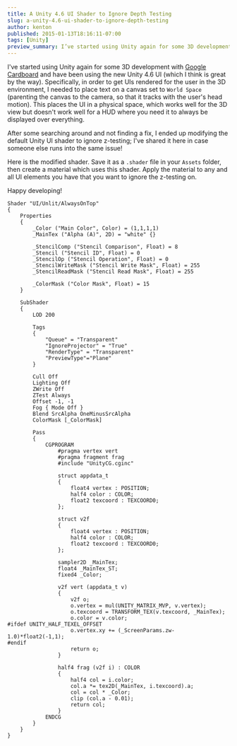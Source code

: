 ```yaml
---
title: A Unity 4.6 UI Shader to Ignore Depth Testing
slug: a-unity-4.6-ui-shader-to-ignore-depth-testing
author: kenton
published: 2015-01-13T18:16:11-07:00
tags: [Unity]
preview_summary: I’ve started using Unity again for some 3D development with Google Cardboard and have been using the new Unity 4.6 UI (which I think is great by the way). Specifically, in order to get UIs rendered for the user in the 3D environment, I needed to place text on a canvas set to World Space (parenting the canvas to the camera, so that it tracks with the user’s head motion). This places the UI in a physical space, which works well for the 3D view but doesn’t work well for a HUD where you need it to always be displayed over everything.
---
```


I've started using Unity again for some 3D development with [Google Cardboard](https://www.google.com/get/cardboard/) and have been using the new Unity 4.6 UI (which I think is great by the way). Specifically, in order to get UIs rendered for the user in the 3D environment, I needed to place text on a canvas set to `World Space` (parenting the canvas to the camera, so that it tracks with the user's head motion). This places the UI in a physical space, which works well for the 3D view but doesn't work well for a HUD where you need it to always be displayed over everything.

After some searching around and not finding a fix, I ended up modifying the default Unity UI shader to ignore z-testing; I've shared it here in case someone else runs into the same issue!

Here is the modified shader. Save it as a `.shader` file in your `Assets` folder, then create a material which uses this shader. Apply the material to any and all UI elements you have that you want to ignore the z-testing on.

Happy developing!

```shader
Shader "UI/Unlit/AlwaysOnTop"
{
    Properties
    {
        _Color ("Main Color", Color) = (1,1,1,1)
        _MainTex ("Alpha (A)", 2D) = "white" {}
        
        _StencilComp ("Stencil Comparison", Float) = 8
        _Stencil ("Stencil ID", Float) = 0
        _StencilOp ("Stencil Operation", Float) = 0
        _StencilWriteMask ("Stencil Write Mask", Float) = 255
        _StencilReadMask ("Stencil Read Mask", Float) = 255

        _ColorMask ("Color Mask", Float) = 15
    }

    SubShader
    {
        LOD 200

        Tags
        {
            "Queue" = "Transparent"
            "IgnoreProjector" = "True"
            "RenderType" = "Transparent"
            "PreviewType"="Plane"
        }

        Cull Off
        Lighting Off
        ZWrite Off
        ZTest Always
        Offset -1, -1
        Fog { Mode Off }
        Blend SrcAlpha OneMinusSrcAlpha
        ColorMask [_ColorMask]

        Pass
        {
            CGPROGRAM
                #pragma vertex vert
                #pragma fragment frag
                #include "UnityCG.cginc"

                struct appdata_t
                {
                    float4 vertex : POSITION;
                    half4 color : COLOR;
                    float2 texcoord : TEXCOORD0;
                };

                struct v2f
                {
                    float4 vertex : POSITION;
                    half4 color : COLOR;
                    float2 texcoord : TEXCOORD0;
                };

                sampler2D _MainTex;
                float4 _MainTex_ST;
                fixed4 _Color;

                v2f vert (appdata_t v)
                {
                    v2f o;
                    o.vertex = mul(UNITY_MATRIX_MVP, v.vertex);
                    o.texcoord = TRANSFORM_TEX(v.texcoord, _MainTex);
                    o.color = v.color;
#ifdef UNITY_HALF_TEXEL_OFFSET
                    o.vertex.xy += (_ScreenParams.zw-1.0)*float2(-1,1);
#endif
                    return o;
                }

                half4 frag (v2f i) : COLOR
                {
                    half4 col = i.color;
                    col.a *= tex2D(_MainTex, i.texcoord).a;
                    col = col * _Color;
                    clip (col.a - 0.01);
                    return col;
                }
            ENDCG
        }
    }
}
```